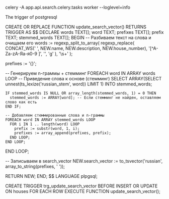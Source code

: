 celery -A app.api.search.celery.tasks worker --loglevel=info

The trigger of postgresql

CREATE OR REPLACE FUNCTION update_search_vector()
RETURNS TRIGGER AS $$
DECLARE
  words TEXT[];
  word TEXT;
  prefixes TEXT[];
  prefix TEXT;
  stemmed_words TEXT[];
BEGIN
  -- Разбиваем текст на слова и очищаем его
  words := regexp_split_to_array(
    regexp_replace(
      CONCAT_WS(' ', NEW.name, NEW.description, NEW.house_number), 
      '[^A-Za-zА-Яа-я0-9 ]', '', 'g'
    ), 
    '\s+'
  );

  prefixes := '{}';

  -- Генерируем n-граммы + стемминг
  FOREACH word IN ARRAY words LOOP
    -- Приведение слова к основе (стемминг)
    SELECT ARRAY(SELECT unnest(ts_lexize('russian_stem', word)) LIMIT 1) 
    INTO stemmed_words;
    
    IF stemmed_words IS NULL OR array_length(stemmed_words, 1) = 0 THEN
      stemmed_words := ARRAY[word]; -- Если стемминг не найден, оставляем слово как есть
    END IF;

    -- Добавляем стеммированные слова и n-граммы
    FOREACH word IN ARRAY stemmed_words LOOP
      FOR i IN 1 .. length(word) LOOP
        prefix := substr(word, 1, i);
        prefixes := array_append(prefixes, prefix);
      END LOOP;
    END LOOP;
  END LOOP;

  -- Записываем в search_vector
  NEW.search_vector := to_tsvector('russian', array_to_string(prefixes, ' '));

  RETURN NEW;
END;
$$ LANGUAGE plpgsql;

CREATE TRIGGER trg_update_search_vector
BEFORE INSERT OR UPDATE ON houses
FOR EACH ROW
EXECUTE FUNCTION update_search_vector();





